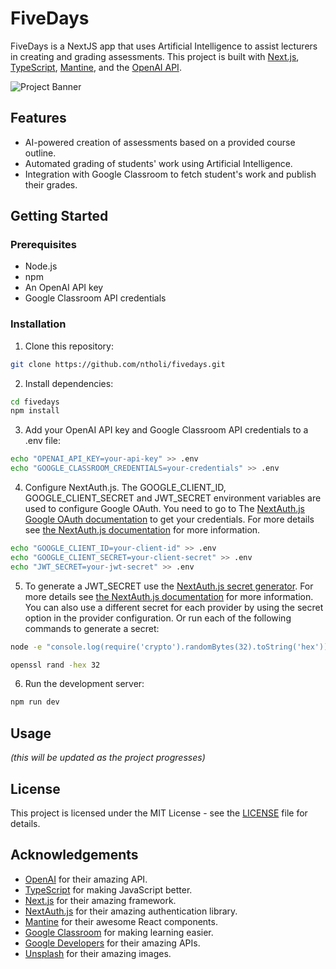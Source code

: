 # FiveDays

FiveDays is a NextJS app that uses Artificial Intelligence to assist lecturers in creating and grading assessments. This project is built with [Next.js](https://nextjs.org/), [TypeScript](https://www.typescriptlang.org/), [Mantine](https://mantine.dev/), and the [OpenAI API](https://openai.com/).

![Project Banner](assets/banner.png) <!-- Replace with your project banner -->

## Features

- AI-powered creation of assessments based on a provided course outline.
- Automated grading of students' work using Artificial Intelligence.
- Integration with Google Classroom to fetch student's work and publish their grades.

## Getting Started

### Prerequisites

- Node.js
- npm
- An OpenAI API key
- Google Classroom API credentials

### Installation

1. Clone this repository:

```bash
git clone https://github.com/ntholi/fivedays.git
```

2. Install dependencies:

```bash
cd fivedays
npm install
```

3. Add your OpenAI API key and Google Classroom API credentials to a .env file:

```bash
echo "OPENAI_API_KEY=your-api-key" >> .env
echo "GOOGLE_CLASSROOM_CREDENTIALS=your-credentials" >> .env
```

4. Configure NextAuth.js. The GOOGLE_CLIENT_ID, GOOGLE_CLIENT_SECRET and JWT_SECRET environment variables are used to configure Google OAuth. You need to go to The [NextAuth.js Google OAuth documentation](https://next-auth.js.org/providers/google) to get your credentials. For more details see [the NextAuth.js documentation](https://next-auth.js.org/configuration/providers) for more information.

```bash
echo "GOOGLE_CLIENT_ID=your-client-id" >> .env
echo "GOOGLE_CLIENT_SECRET=your-client-secret" >> .env
echo "JWT_SECRET=your-jwt-secret" >> .env
```

5. To generate a JWT_SECRET use the [NextAuth.js secret generator](https://next-auth.js.org/configuration/options#secret). For more details see [the NextAuth.js documentation](https://next-auth.js.org/configuration/options#secret) for more information. You can also use a different secret for each provider by using the secret option in the provider configuration. Or run each of the following commands to generate a secret:

```bash
node -e "console.log(require('crypto').randomBytes(32).toString('hex'))"
```

```bash
openssl rand -hex 32
```

6. Run the development server:

```bash
npm run dev
```

## Usage

_(this will be updated as the project progresses)_

## License

This project is licensed under the MIT License - see the [LICENSE](LICENSE) file for details.

## Acknowledgements

- [OpenAI](https://openai.com/) for their amazing API.
- [TypeScript](https://www.typescriptlang.org/) for making JavaScript better.
- [Next.js](https://nextjs.org/) for their amazing framework.
- [NextAuth.js](https://next-auth.js.org/) for their amazing authentication library.
- [Mantine](https://mantine.dev/) for their awesome React components.
- [Google Classroom](https://classroom.google.com/) for making learning easier.
- [Google Developers](https://developers.google.com/) for their amazing APIs.
- [Unsplash](https://unsplash.com/) for their amazing images.
